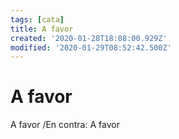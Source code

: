 ```yaml
---
tags: [cata]
title: A favor
created: '2020-01-28T18:08:00.929Z'
modified: '2020-01-29T08:52:42.500Z'
---
```


# A favor

A favor /En contra: A favor
